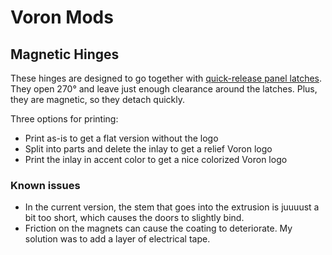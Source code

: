 # Voron Mods

## Magnetic Hinges

These hinges are designed to go together with [quick-release panel latches].
They open 270° and leave just enough clearance around the latches. Plus, they
are magnetic, so they detach quickly.

Three options for printing:

- Print as-is to get a flat version without the logo
- Split into parts and delete the inlay to get a relief Voron logo
- Print the inlay in accent color to get a nice colorized Voron logo

### Known issues

- In the current version, the stem that goes into the extrusion is juuuust a bit
  too short, which causes the doors to slightly bind.
- Friction on the magnets can cause the coating to deteriorate. My solution was
  to add a layer of electrical tape.

[quick-release panel latches]: https://github.com/VoronDesign/VoronUsers/tree/master/printer_mods/richardjm/snap-latch-2020
